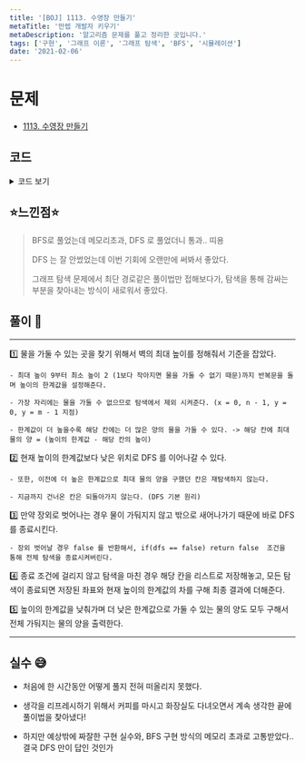 ```yaml
---
title: '[BOJ] 1113. 수영장 만들기'
metaTitle: '만렙 개발자 키우기'
metaDescription: '알고리즘 문제를 풀고 정리한 곳입니다.'
tags: ['구현', '그래프 이론', '그래프 탐색', 'BFS', '시뮬레이션']
date: '2021-02-06'
---
```


# 문제
- [1113. 수영장 만들기](https://www.acmicpc.net/problem/1113)

## 코드

<details><summary> 코드 보기 </summary>

``` java
import java.awt.*;
import java.io.BufferedReader;
import java.io.IOException;
import java.io.InputStreamReader;
import java.util.*;
import java.util.List;

public class Q1113 {
    static int n, m, board[][], dx[] = {-1, 0, 1, 0}, dy[] = {0, 1, 0, -1};
    static boolean existHeight[], existWater[][], visited[][];
    static List<Point> testPool = new ArrayList<>();
    public static void main(String[] args) throws IOException {
        init();
        solution();
    }

    private static void solution() {
        // 물 채우기 :: 둘러싸고 있는 벽 중 가장 낮은 벽이 최대.
        // 각 칸에 채울 수 있는 물의 양 = (최대 양 - 칸의 높이)
        int ans = 0;
        for (int max = 9; max > 1; --max) {
            if(!existHeight[max]) continue;
            int ret = 0;

            for (int x = 1; x < n - 1; x++) {
                for (int y = 1; y < m - 1; y++) {
                    if(existWater[x][y] || board[x][y] >= max)
                        continue;
                    for(int i=0; i<n; ++i)
                        Arrays.fill(visited[i], false);
                    visited[x][y] = true;

                    if(dfs(x, y, max))
                        ret += getDiff(max);
                    testPool = new ArrayList<>();
                }
            }
            ans += ret;
        }
        System.out.println(ans);
    }

    static boolean dfs(int x, int y, int max){
        for (int d = 0; d < 4; d++) {
            int nx = x + dx[d], ny = y + dy[d];
            if(!isBorder(nx, ny)) return false;

            if(existWater[nx][ny] || visited[nx][ny] || board[nx][ny] >= max)
                continue;
            visited[nx][ny] = true;
            if(!dfs(nx, ny, max))
                return false;
        }
        testPool.add(new Point(x, y));
        return true;
    }

    private static int getDiff(int max) {
        int diff = 0;
        for (Point p : testPool) {
            if(existWater[p.x][p.y]) continue;
            existWater[p.x][p.y] = true;
            diff += max - board[p.x][p.y];
        }
        return diff;
    }

    private static boolean isBorder(int x, int y) {
        return (x >= 0 && x < n && y >= 0 && y < m);
    }

    private static void init() throws IOException {
        BufferedReader br = new BufferedReader(new InputStreamReader(System.in));
        StringTokenizer st = new StringTokenizer(br.readLine());
        n = Integer.parseInt(st.nextToken());
        m = Integer.parseInt(st.nextToken());
        board = new int[n][m]; existHeight = new boolean[10];
        existWater = new boolean[n][m];
        visited = new boolean[n][m];
        for (int i = 0; i < n; i++) {
            String line = br.readLine();
            for (int j = 0; j < m; j++) {
                board[i][j] = line.charAt(j) - '0';
                existHeight[board[i][j]] = true;
            }
        }
    }
}
```

</details>

## ⭐️느낀점⭐️
> BFS로 풀었는데 메모리초과, DFS 로 풀었더니 통과.. 띠용
>
> DFS 는 잘 안썼었는데 이번 기회에 오랜만에 써봐서 좋았다.
>
> 그래프 탐색 문제에서 최단 경로같은 풀이법만 접해보다가, 탐색을 통해 감싸는 부분을 찾아내는 방식이 새로워서 좋았다.

## 풀이 📣
<hr/>

1️⃣ 물을 가둘 수 있는 곳을 찾기 위해서 벽의 최대 높이를 정해줘서 기준을 잡았다.

    - 최대 높이 9부터 최소 높이 2 (1보다 작아지면 물을 가둘 수 없기 때문)까지 반복문을 돌며 높이의 한계값을 설정해준다.

    - 가장 자리에는 물을 가둘 수 없으므로 탐색에서 제외 시켜준다. (x = 0, n - 1, y = 0, y = m - 1 지점)

    - 한계값이 더 높을수록 해당 칸에는 더 많은 양의 물을 가둘 수 있다. -> 해당 칸에 최대 물의 양 = (높이의 한계값 - 해당 칸의 높이)

2️⃣ 현재 높이의 한계값보다 낮은 위치로 DFS 를 이어나갈 수 있다.

    - 또한, 이전에 더 높은 한계값으로 최대 물의 양을 구했던 칸은 재탐색하지 않는다.

    - 지금까지 건너온 칸은 되돌아가지 않는다. (DFS 기본 원리)


3️⃣ 만약 장외로 벗어나는 경우 물이 가둬지지 않고 밖으로 새어나가기 때문에 바로 DFS 를 종료시킨다.

    - 장외 벗어날 경우 false 를 반환해서, if(dfs == false) return false  조건을 통해 전체 탐색을 종료시켜버린다.

4️⃣ 종료 조건에 걸리지 않고 탐색을 마친 경우 해당 칸을 리스트로 저장해놓고, 모든 탐색이 종료되면 저장된 좌표와 현재 높이의 한계값의 차를 구해 최종 결과에 더해준다.


5️⃣ 높이의 한계값을 낮춰가며 더 낮은 한계값으로 가둘 수 있는 물의 양도 모두 구해서 전체 가둬지는 물의 양을 출력한다.

<hr/>

## 실수 😅
- 처음에 한 시간동안 어떻게 풀지 전혀 떠올리지 못했다.

- 생각을 리프레시하기 위해서 커피를 마시고 화장실도 다녀오면서 계속 생각한 끝에 풀이법을 찾아냈다!

- 하지만 예상밖에 짜잘한 구현 실수와, BFS 구현 방식의 메모리 초과로 고통받았다.. 결국 DFS 만이 답인 것인가
